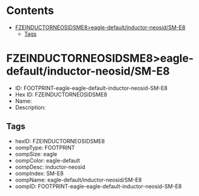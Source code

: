 



Contents
========

* [FZEINDUCTORNEOSIDSME8>eagle-default/inductor-neosid/SM-E8](#fzeinductorneosidsme8eagle-defaultinductor-neosidsm-e8)
	* [Tags](#tags)

# FZEINDUCTORNEOSIDSME8>eagle-default/inductor-neosid/SM-E8

- ID: FOOTPRINT-eagle-eagle-default-inductor-neosid-SM-E8
- Hex ID: FZEINDUCTORNEOSIDSME8
- Name: 
- Description: 

## Tags

- hexID: FZEINDUCTORNEOSIDSME8
- oompType: FOOTPRINT
- oompSize: eagle
- oompColor: eagle-default
- oompDesc: inductor-neosid
- oompIndex: SM-E8
- oompName: eagle-default/inductor-neosid/SM-E8
- oompID: FOOTPRINT-eagle-eagle-default-inductor-neosid-SM-E8

